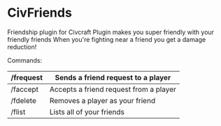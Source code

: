 # CivFriends
Friendship plugin for Civcraft
Plugin makes you super friendly with your friendly friends
When you're fighting near a friend you get a damage reduction!

Commands:

| /frequest <player> | Sends a friend request to a player     |
|--------------------|----------------------------------------|
| /faccept <player>  | Accepts a friend request from a player |
| /fdelete <player>  | Removes a player as your friend        |
| /flist             | Lists all of your friends              |

